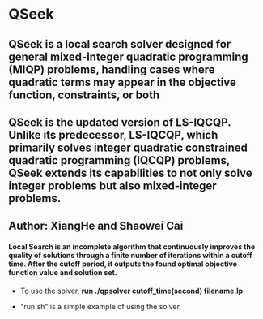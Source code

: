 # QSeek
## QSeek is a local search solver designed for general mixed-integer quadratic programming (MIQP) problems, handling cases where quadratic terms may appear in the objective function, constraints, or both
## QSeek is the updated version of LS-IQCQP. Unlike its predecessor, LS-IQCQP, which primarily solves integer quadratic constrained quadratic programming (IQCQP) problems, QSeek extends its capabilities to not only solve integer problems but also mixed-integer problems.
## Author: XiangHe and Shaowei Cai
#### Local Search is an incomplete algorithm that continuously improves the quality of solutions through a finite number of iterations within a cutoff time. After the cutoff period, it outputs the found optimal objective function value and solution set.





- To use the solver,  **run ./qpsolver cutoff_time(second) filename.lp**. 





- "run.sh" is a simple example of using the solver.

  

